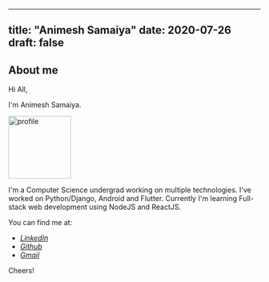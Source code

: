 
---
title: "Animesh Samaiya"
date: 2020-07-26
draft: false
---

## About me
Hi All,

I'm Animesh Samaiya.

<img src="https://avatars0.githubusercontent.com/u/58809223?s=400&u=a025d9fb022825bec44ba49374e35d1ada3844c6&v=4" alt="profile" width="125"/>

I'm a Computer Science undergrad working on multiple technologies. I've worked on Python/Django, Android and Flutter. Currently I'm learning Full-stack web development using NodeJS and ReactJS.

You can find me at:

 - [*LinkedIn*](https://www.linkedin.com/in/animesh-samaiya-aa3166190/)
 - [*Github*](https://github.com/asamaiya00)
 - [*Gmail*](mailto:asamaiya00@gmail.com)

Cheers!
